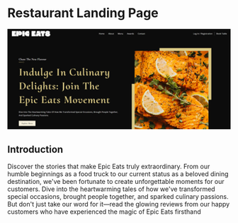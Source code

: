 # Restaurant Landing Page


![Restaurant Landing Page](https://github.com/DrewCode00/Restuarant-landing-page/blob/Master/Screenshot/Epic%20Landing%20Page.jpg)



## Introduction

Discover the stories that make Epic Eats truly extraordinary. From our humble beginnings as a food truck to our current status as a beloved dining destination, we've been fortunate to create unforgettable moments for our customers. Dive into the heartwarming tales of how we've transformed special occasions, brought people together, and sparked culinary passions. But don't just take our word for it—read the glowing reviews from our happy customers who have experienced the magic of Epic Eats firsthand